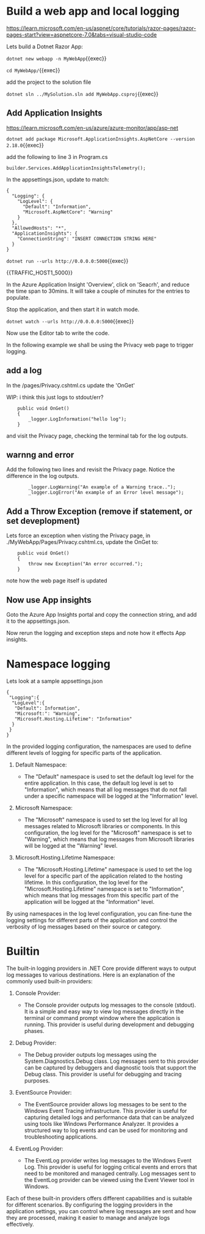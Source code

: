# Build a web app and local logging




 https://learn.microsoft.com/en-us/aspnet/core/tutorials/razor-pages/razor-pages-start?view=aspnetcore-7.0&tabs=visual-studio-code

 Lets build a Dotnet Razor App:

`dotnet new webapp -n MyWebApp`{{exec}}


`cd MyWebApp/`{{exec}}

add the project to the solution file

`dotnet sln ../MySolution.sln add MyWebApp.csproj`{{exec}}

## Add Application Insights

https://learn.microsoft.com/en-us/azure/azure-monitor/app/asp-net

`dotnet add package Microsoft.ApplicationInsights.AspNetCore --version 2.18.0`{{exec}}

add the following to line 3 in Program.cs

```
builder.Services.AddApplicationInsightsTelemetry();
```

In the appsettings.json, update to match:


```
{
  "Logging": {
    "LogLevel": {
      "Default": "Information",
      "Microsoft.AspNetCore": "Warning"
    }
  },
  "AllowedHosts": "*",
  "ApplicationInsights": {
    "ConnectionString": "INSERT CONNECTION STRING HERE"
  }
}
```

`dotnet run --urls http://0.0.0.0:5000`{{exec}}

{{TRAFFIC_HOST1_5000}}


In the Azure Application Insight 'Overview', click on 'Seacrh', and reduce the time span to 30mins. It will take a couple of minutes for the entries to populate.

Stop the application, and then start it in watch mode.

`dotnet watch --urls http://0.0.0.0:5000`{{exec}}

Now use the Editor tab to write the code.

In the following example we shall be using the Privacy web page to trigger logging.


## add a log

In the /pages/Privacy.cshtml.cs update the 'OnGet'

WIP: i think this just logs to stdout/err?

```
    public void OnGet()
    {
        _logger.LogInformation("hello log");
    }
```

and visit the Privacy page, checking the terminal tab for the log outputs.

## warnng and error

Add the following two lines and revisit the Privacy page. Notice the difference in the log outputs.

```
        _logger.LogWarning("An example of a Warning trace..");
        _logger.LogError("An example of an Error level message");
```

## Add a Throw Exception (remove if statement, or set deveplopment)

Lets force an exception when visting the Privacy page, in ./MyWebApp/Pages/Privacy.cshtml.cs, update the OnGet to:

```
    public void OnGet()
    {
        throw new Exception("An error occurred.");
    }
```

note how the web page itself is updated

## Now use App insights

Goto the Azure App Insights portal and copy the connection string, and add it to the appsettings.json.

Now rerun the logging and exception steps and note how it effects App insights.



# Namespace logging

Lets look at a sample appsettings.json

```
{
 "Logging":{
  "LogLevel":{
   "Default": Information",
   "Microsoft:": "Warning",
   "Microsoft.Hosting.Lifetime": "Information"
  }
 }
}
```

In the provided logging configuration, the namespaces are used to define different levels of logging for specific parts of the application.

1. Default Namespace:
   - The "Default" namespace is used to set the default log level for the entire application. In this case, the default log level is set to "Information", which means that all log messages that do not fall under a specific namespace will be logged at the "Information" level.

2. Microsoft Namespace:
   - The "Microsoft" namespace is used to set the log level for all log messages related to Microsoft libraries or components. In this configuration, the log level for the "Microsoft" namespace is set to "Warning", which means that log messages from Microsoft libraries will be logged at the "Warning" level.

3. Microsoft.Hosting.Lifetime Namespace:
   - The "Microsoft.Hosting.Lifetime" namespace is used to set the log level for a specific part of the application related to the hosting lifetime. In this configuration, the log level for the "Microsoft.Hosting.Lifetime" namespace is set to "Information", which means that log messages from this specific part of the application will be logged at the "Information" level.

By using namespaces in the log level configuration, you can fine-tune the logging settings for different parts of the application and control the verbosity of log messages based on their source or category.

# Builtin

The built-in logging providers in .NET Core provide different ways to output log messages to various destinations. Here is an explanation of the commonly used built-in providers:

1. Console Provider:
   - The Console provider outputs log messages to the console (stdout). It is a simple and easy way to view log messages directly in the terminal or command prompt window where the application is running. This provider is useful during development and debugging phases.

2. Debug Provider:
   - The Debug provider outputs log messages using the System.Diagnostics.Debug class. Log messages sent to this provider can be captured by debuggers and diagnostic tools that support the Debug class. This provider is useful for debugging and tracing purposes.

3. EventSource Provider:
   - The EventSource provider allows log messages to be sent to the Windows Event Tracing infrastructure. This provider is useful for capturing detailed logs and performance data that can be analyzed using tools like Windows Performance Analyzer. It provides a structured way to log events and can be used for monitoring and troubleshooting applications.

4. EventLog Provider:
   - The EventLog provider writes log messages to the Windows Event Log. This provider is useful for logging critical events and errors that need to be monitored and managed centrally. Log messages sent to the EventLog provider can be viewed using the Event Viewer tool in Windows.

Each of these built-in providers offers different capabilities and is suitable for different scenarios. By configuring the logging providers in the application settings, you can control where log messages are sent and how they are processed, making it easier to manage and analyze logs effectively.
